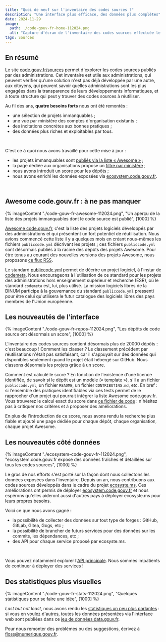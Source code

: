 ```yaml
---
title: "Quoi de neuf sur l'inventaire des codes sources ?"
description: "Une interface plus efficace, des données plus complètes"
date: 2024-11-29
image:
  path: ./code-gouv-fr-home-112024.png
  alt: "Capture d'écran de l'inventaire des codes sources effectuée le 30 novembre 2024."
tags: Sources
---
```


## En résumé

Le site [code.gouv.fr/sources](https://code.gouv.fr/sources) permet d'explorer les codes sources publiés par des administrations. Cet inventaire est utile aux administrations, qui peuvent vérifier qu'une solution n'est pas déjà développée par une autre, aux citoyens, qui peuvent savoir quelles administrations sont les plus engagées dans la transparence de leurs développements informatiques, et à toute structure qui peut y trouver des codes sources à réutiliser.

Au fil des ans, **quatre besoins forts** nous ont été remontés :

- une sélection de projets immanquables ;
- une vue par ministère des comptes d'organisation existants ;
- des incitations concrètes aux bonnes pratiques ;
- des données plus riches et exploitables par tous.

<br/>

C'est ce à quoi nous avons travaillé pour cette mise à jour :

- les projets immanquables sont [publiés via la liste « Awesome »](https://code.gouv.fr/sources/#/awesome) ;
- la page dédiée aux organisations propose un [filtre par ministère](https://code.gouv.fr/sources/#/groups) ;
- nous avons introduit un score pour les dépôts ;
- nous avons enrichi les données exposées via [ecosystem.code.gouv.fr](https://ecosystem.code.gouv.fr).

<br/>

## Awesome code.gouv.fr : à ne pas manquer

{% imageContent "./code-gouv-fr-awesome-112024.png", "Un aperçu de la liste des projets immanquables dont le code source est publié", [1000] %}

[Awesome code.gouv.fr](https://code.gouv.fr/sources/#/awesome), c'est la liste des projets logiciels développés par des administrations et qui présentent un fort potentiel de réutilisation. Nous avions commencé cette liste il y a quelques mois en créant nous-mêmes les fichiers `publiccode.yml` décrivant les projets ; ces fichiers `publiccode.yml` sont désormais publiés à la racine des dépôts des projets Awesome.  Pour être tenus au courant des nouvelles versions des projets Awesome, nous proposons [ce flux RSS](https://code.gouv.fr/data/latest-releases.xml).

Le standard [publiccode.yml](https://github.com/publiccodeyml/publiccode.yml) permet de décrire un projet logiciel, à l'instar de [codemeta](https://codemeta.github.io/).  Nous encourageons à l'utilisation de ce standard pour les projets des administrations hors enseignement supérieur et recherche (ESR), où le standard `codemeta` est, lui, plus utilisé.  La mission logiciels libres de la DINUM participe à la gouvernance du standard `publiccode.yml` pressenti pour être celui qu'utilisera le futur catalogue des logiciels libres des pays membres de l'Union européenne.

## Les nouveautés de l'interface

{% imageContent "./code-gouv-fr-repos-112024.png", "Les dépôts de code source ont désormais un score", [1000] %}

L'inventaire des codes sources contient désormais plus de 20000 dépôts : c'est beaucoup ! Comment les classer ? Le classement précédent par réutilisations n'était pas satisfaisant, car il s'appuyait sur des données qui disponibles seulement quand le projet était hébergé sur GitHub. Nous classons désormais les projets grâce à un score.

Comment est calculé le score ?  En fonction de l'existence d'une licence identifiée, de savoir si le dépôt est un modèle (« template »), s'il a un fichier `publiccode.yml`, un fichier `README`, un fichier `CONTRIBUTING.md`, etc.  En bref : si l'ensemble des pratiques identifiables via ces tests permet de le rapprocher d'un projet qui pourrait intégrer la liste Awesome code.gouv.fr. Vous trouverez le calcul exact du score dans [ce fichier de code](https://github.com/codegouvfr/codegouvfr-cli/blob/main/src/codegouvfr-output-data.clj) : n'hésitez pas à critiquer nos critères et à proposer des améliorations.

En plus de l'introduction de ce score, nous avons rendu la recherche plus fiable et ajouté une page dédiée pour chaque dépôt, chaque organisation, chaque projet Awesome.

## Les nouveautés côté données

{% imageContent "./ecosystem-code-gouv-fr-112024.png", "ecosystem.code.gouv.fr expose des données fraîches et détaillées sur tous les codes sources", [1000] %}

Le gros de nos efforts s'est porté sur la façon dont nous collectons les données exposées dans l'inventaire. Depuis un an, nous contribuons aux codes sources développés dans le cadre du projet [ecosyste.ms](https://github.com/ecosyste-ms/).  Ces améliorations ont permis de déployer [ecosystem.code.gouv.fr](https://ecosystem.code.gouv.fr) et nous espérons qu'elles aideront aussi d'autres pays à déployer ecosyste.ms pour leurs propres besoins.

Voici ce que nous avons gagné :

- la possibilité de collecter des données sur tout type de forges : GitHub, GitLab, Gitea, Gogs, etc ;
- la possibilité de brancher de futurs services pour des données sur les commits, les dépendances, etc ;
- des API pour chaque service proposé par ecosyste.ms.

<br/>

Vous pouvez notamment explorer l'[API principale](https://ecosystem.code.gouv.fr/docs/index.html).  Nous sommes impatients de continuer à déployer des services !

## Des statistiques plus visuelles

{% imageContent "./code-gouv-fr-stats-112024.png", "Quelques statistiques pour se faire une idée", [1000] %}

*Last but not least*, nous avons rendu les [statistiques un peu plus parlantes](https://code.gouv.fr/sources/#/stats) : si vous en voulez d'autres, toutes les données présentées via l'interface web sont publiées dans ce [jeu de données data.gouv.fr](https://www.data.gouv.fr/fr/datasets/inventaire-des-codes-sources-de-logiciels-publies-par-des-organismes-publics/).

Pour nous remonter des problèmes ou des suggestions, écrivez à [floss@numerique.gouv.fr](mailto:floss@numerique.gouv.fr).
